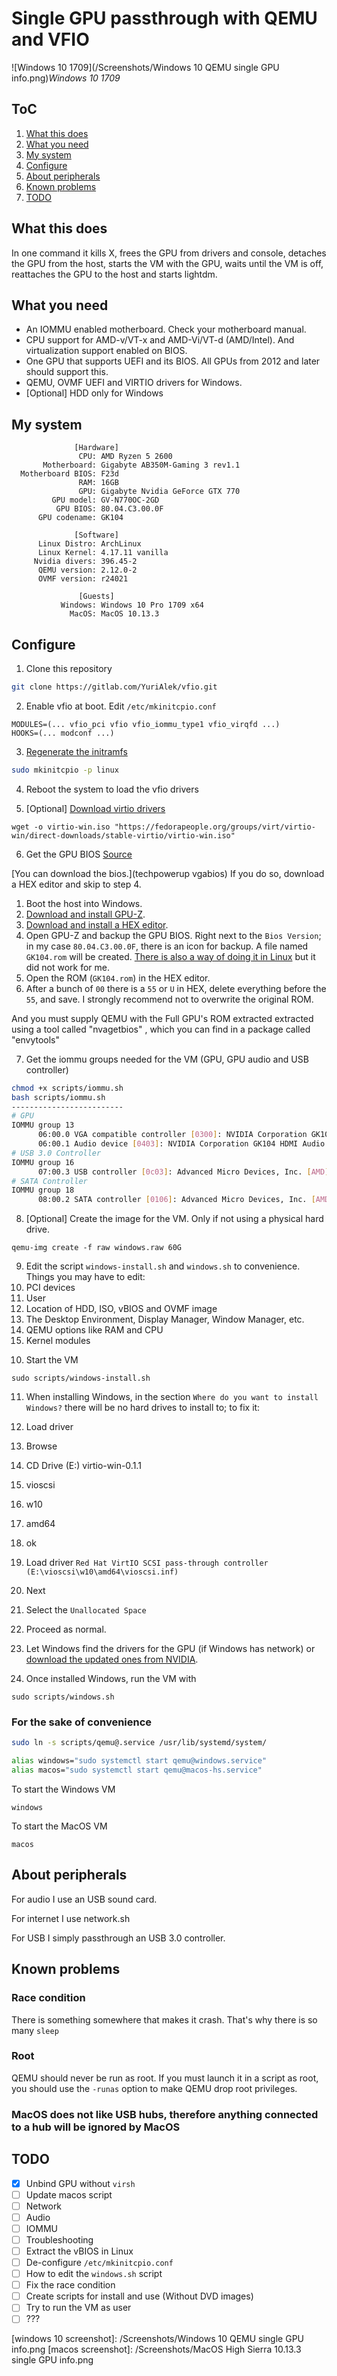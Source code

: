 # Single GPU passthrough with QEMU and VFIO
<!-- AKA Passthrough VGA on first slot -->

![Windows 10 1709](/Screenshots/Windows 10 QEMU single GPU info.png)*Windows 10 1709*

## ToC
1. [What this does](#what-this-does)
2. [What you need](#what-you-need)
3. [My system](#my-system)
4. [Configure](#configure)
5. [About peripherals](#about-peripherals)
6. [Known problems](#known-problems)
7. [TODO](#todo)

## What this does
In one command it kills X, frees the GPU from drivers and console, detaches the GPU from the host, starts the VM with the GPU, waits until the VM is off, reattaches the GPU to the host and starts lightdm.

## What you need
* An IOMMU enabled motherboard. Check your motherboard manual.
* CPU support for AMD-v/VT-x and AMD-Vi/VT-d (AMD/Intel). And virtualization support enabled on BIOS.
* One GPU that supports UEFI and its BIOS. All GPUs from 2012 and later should support this.
* QEMU, OVMF UEFI and VIRTIO drivers for Windows.
* [Optional] HDD only for Windows

## My system
```
              [Hardware]
               CPU: AMD Ryzen 5 2600
       Motherboard: Gigabyte AB350M-Gaming 3 rev1.1
  Motherboard BIOS: F23d
               RAM: 16GB
               GPU: Gigabyte Nvidia GeForce GTX 770
         GPU model: GV-N770OC-2GD
          GPU BIOS: 80.04.C3.00.0F
      GPU codename: GK104

              [Software]
      Linux Distro: ArchLinux
      Linux Kernel: 4.17.11 vanilla
     Nvidia divers: 396.45-2
      QEMU version: 2.12.0-2
      OVMF version: r24021

               [Guests]
           Windows: Windows 10 Pro 1709 x64
             MacOS: MacOS 10.13.3

```  

## Configure
1. Clone this repository
```bash
git clone https://gitlab.com/YuriAlek/vfio.git
```

2. Enable vfio at boot. Edit `/etc/mkinitcpio.conf`
```
MODULES=(... vfio_pci vfio vfio_iommu_type1 vfio_virqfd ...)
HOOKS=(... modconf ...)
```

3. [Regenerate the initramfs](initramfs_archwiki)
```bash
sudo mkinitcpio -p linux
```

4. Reboot the system to load the vfio drivers

5. [Optional] [Download virtio drivers](virtio_drivers)
```
wget -o virtio-win.iso "https://fedorapeople.org/groups/virt/virtio-win/direct-downloads/stable-virtio/virtio-win.iso"
```

6. Get the GPU BIOS [Source](GPU_BIOS_video)
<!-- [Why?][] -->

  [You can download the bios.](techpowerup vgabios) If you do so, download a HEX editor and skip to step 4.
  1. Boot the host into Windows.
  2. [Download and install GPU-Z](GPU-Z).
  3. [Download and install a HEX editor](bless).
  3. Open GPU-Z and backup the GPU BIOS. Right next to the `Bios Version`; in my case `80.04.C3.00.0F`, there is an icon for backup. A file named `GK104.rom` will be created. [There is also a way of doing it in Linux]() but it did not work for me.
  4. Open the ROM (`GK104.rom`) in the HEX editor.
  5. After a bunch of `00` there is a `55` or `U` in HEX, delete everything before the `55`, and save. I strongly recommend not to overwrite the original ROM.

And you must supply QEMU with the Full GPU's ROM extracted extracted using a tool called "nvagetbios" , which you can find in a package called "envytools"



<!-- \\ Mod this section, refer to guide -->
7. Get the iommu groups needed for the VM (GPU, GPU audio and USB controller)
```bash
chmod +x scripts/iommu.sh
bash scripts/iommu.sh
-------------------------
# GPU
IOMMU group 13
	  06:00.0 VGA compatible controller [0300]: NVIDIA Corporation GK104 [GeForce GTX 770] [10de:1184] (rev a1)
	  06:00.1 Audio device [0403]: NVIDIA Corporation GK104 HDMI Audio Controller [10de:0e0a] (rev a1)
# USB 3.0 Controller
IOMMU group 16
	  07:00.3 USB controller [0c03]: Advanced Micro Devices, Inc. [AMD] USB 3.0 Host controller [1022:145f]
# SATA Controller
IOMMU group 18
	  08:00.2 SATA controller [0106]: Advanced Micro Devices, Inc. [AMD] FCH SATA Controller [AHCI mode] [1022:7901] (rev 51)
```

8. [Optional] Create the image for the VM. Only if not using a physical hard drive.
```
qemu-img create -f raw windows.raw 60G
```

9. Edit the script `windows-install.sh` and `windows.sh` to convenience. Things you may have to edit:
  1. PCI devices
  2. User
  3. Location of HDD, ISO, vBIOS and OVMF image
  4. The Desktop Environment, Display Manager, Window Manager, etc.
  5. QEMU options like RAM and CPU
  6. Kernel modules
<!--
Check the guides [IOMMU][], [other guide, may be important][]
-->
10. Start the VM
```
sudo scripts/windows-install.sh
```

11. When installing Windows, in the section `Where do you want to install Windows?` there will be no hard drives to install to; to fix it:
  1. Load driver
  2. Browse
  3. CD Drive (E:) virtio-win-0.1.1
  4. vioscsi
  5. w10
  6. amd64
  7. ok
  8. Load driver `Red Hat VirtIO SCSI pass-through controller (E:\vioscsi\w10\amd64\vioscsi.inf)`
  9. Next
  10. Select the `Unallocated Space`
  11. Proceed as normal.
  12. Let Windows find the drivers for the GPU (if Windows has network) or [download the updated ones from NVIDIA](GPU_drivers).

12. Once installed Windows, run the VM with
```
sudo scripts/windows.sh
```

### For the sake of convenience
```bash
sudo ln -s scripts/qemu@.service /usr/lib/systemd/system/
```
```bash
alias windows="sudo systemctl start qemu@windows.service"
alias macos="sudo systemctl start qemu@macos-hs.service"
```
To start the Windows VM
```
windows
```
To start the MacOS VM
```
macos
```

## About peripherals
For audio I use an USB sound card.

For internet I use network.sh

For USB I simply passthrough an USB 3.0 controller.

## Known problems
### Race condition
There is something somewhere that makes it crash. That's why there is so many `sleep`

### Root
QEMU should never be run as root. If you must launch it in a script as root, you should use the `-runas` option to make QEMU drop root privileges.

### MacOS does not like USB hubs, therefore anything connected to a hub will be ignored by MacOS


## TODO
- [x] Unbind GPU without `virsh`
- [ ] Update macos script
- [ ] Network
- [ ] Audio
- [ ] IOMMU
- [ ] Troubleshooting
- [ ] Extract the vBIOS in Linux
- [ ] De-configure `/etc/mkinitcpio.conf`
- [ ] How to edit the `windows.sh` script
- [ ] Fix the race condition
- [ ] Create scripts for install and use (Without DVD images)
- [ ] Try to run the VM as user
- [ ] ???

<!-- Links -->
[techpowerup vgabios]: https://www.techpowerup.com/vgabios/
[GPU_BIOS_video]: https://www.youtube.com/watch?v=1IP-h9IKof0
[GPU-Z]: https://www.techpowerup.com/gpuz/
[bless]: https://github.com/bwrsandman/Bless
[Xen Wiki]: https://wiki.xen.org/wiki/VTd_HowTo
[IOMMU Hardware]:https://en.wikipedia.org/wiki/List_of_IOMMU-supporting_hardware
[archwiki-url]: https://wiki.archlinux.org/index.php/Main_page
[qemu_archwiki]: https://wiki.archlinux.org/index.php/QEMU
[kvm-archwiki]: https://wiki.archlinux.org/index.php/KVM
[pci_passthrough-archwiki]: https://wiki.archlinux.org/index.php/PCI_passthrough_via_OVMF
[initramfs_archwiki]: https://wiki.archlinux.org/index.php/Mkinitcpio#Image_creation_and_activation
[virtio_drivers]: https://pve.proxmox.com/wiki/Windows_VirtIO_Drivers
[libvirt_archwiki]: https://wiki.archlinux.org/index.php/Libvirt
[GPU_drivers]: https://www.nvidia.com/Download/index.aspx?lang=en-us
[windows 10 screenshot]: /Screenshots/Windows 10 QEMU single GPU info.png
[macos screenshot]: /Screenshots/MacOS High Sierra 10.13.3 single GPU info.png
